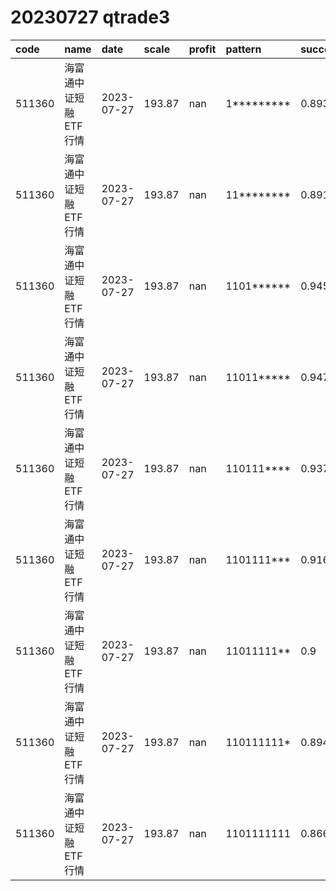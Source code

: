 
# 20230727 qtrade3
 | code | name | date | scale | profit | pattern | success_rate | success_cnt | fund_cnt | 
 | :----- | :----- | :----- | :----- | :----- | :----- | :----- | :----- | :----- | 
 | 511360 | 海富通中证短融ETF行情 | 2023-07-27 | 193.87 | nan | 1********* | 0.8939393939393939 | 472 | 528 | 
 | 511360 | 海富通中证短融ETF行情 | 2023-07-27 | 193.87 | nan | 11******** | 0.8912529550827423 | 377 | 423 | 
 | 511360 | 海富通中证短融ETF行情 | 2023-07-27 | 193.87 | nan | 1101****** | 0.9454545454545454 | 52 | 55 | 
 | 511360 | 海富通中证短融ETF行情 | 2023-07-27 | 193.87 | nan | 11011***** | 0.9473684210526315 | 36 | 38 | 
 | 511360 | 海富通中证短融ETF行情 | 2023-07-27 | 193.87 | nan | 110111**** | 0.9375 | 30 | 32 | 
 | 511360 | 海富通中证短融ETF行情 | 2023-07-27 | 193.87 | nan | 1101111*** | 0.9166666666666666 | 22 | 24 | 
 | 511360 | 海富通中证短融ETF行情 | 2023-07-27 | 193.87 | nan | 11011111** | 0.9 | 18 | 20 | 
 | 511360 | 海富通中证短融ETF行情 | 2023-07-27 | 193.87 | nan | 110111111* | 0.8947368421052632 | 17 | 19 | 
 | 511360 | 海富通中证短融ETF行情 | 2023-07-27 | 193.87 | nan | 1101111111 | 0.8666666666666667 | 13 | 15 | 

